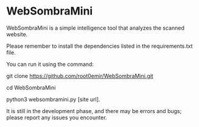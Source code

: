 # WebSombraMini
WebSombraMini is a simple intelligence tool that analyzes the scanned website.

Please remember to install the dependencies listed in the requirements.txt file.

 You can run it using the command: 
 
 git clone https://github.com/root0emir/WebSombraMini.git
 
 cd WebSombraMini 
 
 python3 websombramini.py [site url]. 
 
It is still in the development phase, and there may be errors and bugs; please report any issues you encounter.
